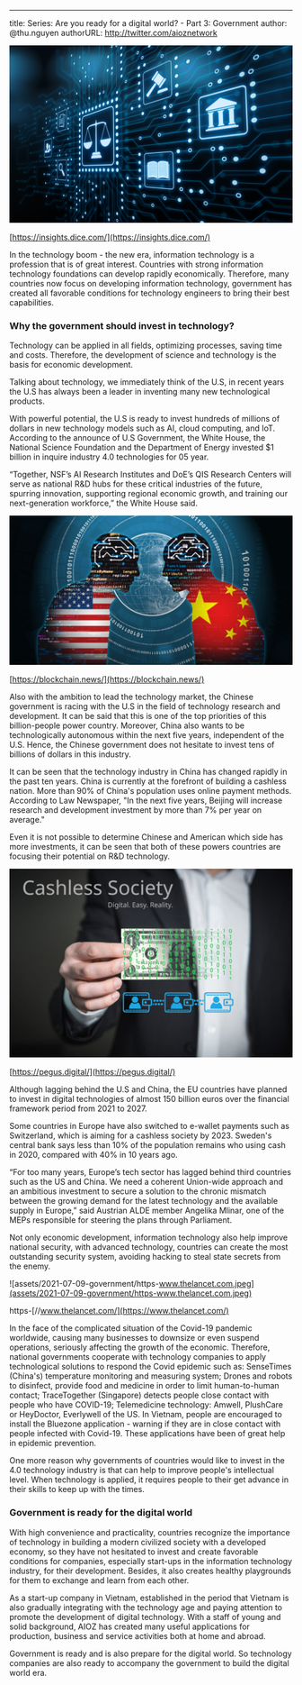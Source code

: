 ---
title: Series: Are you ready for a digital world? - Part 3: Government
author: @thu.nguyen
authorURL: http://twitter.com/aioznetwork

![assets/2021-07-09-government/Tech-Companies-Government-Regulation-Privacy-Laws-Dice-1024x640.png](assets/2021-07-09-government/Tech-Companies-Government-Regulation-Privacy-Laws-Dice-1024x640.png)

[https://insights.dice.com/](https://insights.dice.com/)

In the technology boom - the new era, information technology is a profession that is of great interest. Countries with strong information technology foundations can develop rapidly economically. Therefore, many countries now focus on developing information technology, government has created all favorable conditions for technology engineers to bring their best capabilities.

### Why the government should invest in technology?

Technology can be applied in all fields, optimizing processes, saving time and costs. Therefore, the development of science and technology is the basis for economic development.

Talking about technology, we immediately think of the U.S, in recent years the U.S has always been a leader in inventing many new technological products. 

With powerful potential, the U.S is ready to invest hundreds of millions of dollars in new technology models such as AI, cloud computing, and IoT. According to the announce of U.S Government, the White House, the National Science Foundation and the Department of Energy invested $1 billion in inquire industry 4.0 technologies for 05 year.

“Together, NSF’s AI Research Institutes and DoE’s QIS Research Centers will serve as national R&D hubs for these critical industries of the future, spurring innovation, supporting regional economic growth, and training our next-generation workforce,” the White House said.

![assets/2021-07-09-government/22E094F230A8B57B2249623D766902B4AD2F48C0349BF2BB63384898A9452AB3.jpeg](assets/2021-07-09-government/22E094F230A8B57B2249623D766902B4AD2F48C0349BF2BB63384898A9452AB3.jpeg)

[https://blockchain.news/](https://blockchain.news/)

Also with the ambition to lead the technology market, the Chinese government is racing with the U.S in the field of technology research and development. It can be said that this is one of the top priorities of this billion-people power country. Moreover, China also wants to be technologically autonomous within the next five years, independent of the U.S. Hence, the Chinese government does not hesitate to invest tens of billions of dollars in this industry.

It can be seen that the technology industry in China has changed rapidly in the past ten years. China is currently at the forefront of building a cashless nation. More than 90% of China's population uses online payment methods. According to Law Newspaper, "In the next five years, Beijing will increase research and development investment by more than 7% per year on average."

Even it is not possible to determine Chinese and American which side has more investments, it can be seen that both of these powers countries are focusing their potential on R&D technology.

![assets/2021-07-09-government/shutterstock_706839151-2-1024x682.jpeg](assets/2021-07-09-government/shutterstock_706839151-2-1024x682.jpeg)

[https://pegus.digital/](https://pegus.digital/)

Although lagging behind the U.S and China, the EU countries have planned to invest in digital technologies of almost 150 billion euros over the financial framework period from 2021 to 2027.

Some countries in Europe have also switched to e-wallet payments such as Switzerland, which is aiming for a cashless society by 2023. Sweden's central bank says less than 10% of the population remains who using cash in 2020, compared with 40% in 10 years ago.

“For too many years, Europe’s tech sector has lagged behind third countries such as the US and China. We need a coherent Union-wide approach and an ambitious investment to secure a solution to the chronic mismatch between the growing demand for the latest technology and the available supply in Europe,” said Austrian ALDE member Angelika Mlinar, one of the MEPs responsible for steering the plans through Parliament.

Not only economic development, information technology also help improve national security, with advanced technology, countries can create the most outstanding security system, avoiding hacking to steal state secrets from the enemy.

![assets/2021-07-09-government/https-www.thelancet.com.jpeg](assets/2021-07-09-government/https-www.thelancet.com.jpeg)

https-[//www.thelancet.com/](https://www.thelancet.com/)

In the face of the complicated situation of the Covid-19 pandemic worldwide, causing many businesses to downsize or even suspend operations, seriously affecting the growth of the economic. Therefore, national governments cooperate with technology companies to apply technological solutions to respond the Covid epidemic such as: SenseTimes (China's) temperature monitoring and measuring system; Drones and robots to disinfect, provide food and medicine in order to limit human-to-human contact; TraceTogether (Singapore) detects people close contact with people who have COVID-19; Telemedicine technology: Amwell, PlushCare or HeyDoctor, Everlywell of the US. In Vietnam, people are encouraged to install the Bluezone application - warning if they are in close contact with people infected with Covid-19. These applications have been of great help in epidemic prevention.

One more reason why governments of countries would like to invest in the 4.0 technology industry is that can help to improve people's intellectual level. When technology is applied, it requires people to  their get advance in their skills to keep up with the times.

### Government is ready for the digital world

With high convenience and practicality, countries recognize the importance of technology in building a modern civilized society with a developed economy, so they have not hesitated to invest and create favorable conditions for companies, especially start-ups in the information technology industry, for their development. Besides, it also creates healthy playgrounds for them to exchange and learn from each other.

As a start-up company in Vietnam, established in the period that Vietnam is also gradually integrating with the technology age and paying attention to promote the development of digital technology. With a staff of young and solid background, AIOZ has created many useful applications for production, business and service activities both at home and abroad.

Government is ready and is also prepare for the digital world. So technology companies are also ready to accompany the government to build the digital world era.
